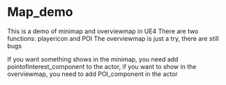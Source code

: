 # Map_demo
This is a demo of minimap and overviewmap in UE4
There are two functions: playericon and POI
The overviewmap is just a try, there are still bugs

If you want something shows in the minimap, you need add pointofinterest_component to the actor, if you want to show in the overviewmap, you need to add POI_component in the actor

